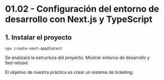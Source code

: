 # 01.02 - Configuración del entorno de desarrollo con Next.js y TypeScript

## 1. Instalar el proyecto

```
npx create-next-app@latest
```

Se analizará la estructura del proyecto. Mostrar entorno de desarrollo y fast-reload.

El objetivo de nuestra práctica es crear un sistema de ticketing.
